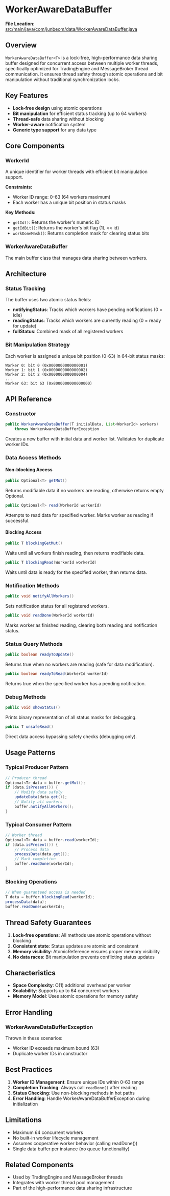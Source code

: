 # WorkerAwareDataBuffer

**File Location**: [src/main/java/com/junbeom/data/WorkerAwareDataBuffer.java](../../../core/src/main/java/com/junbeom/data/WorkerAwareDataBuffer.java)

## Overview

`WorkerAwareDataBuffer<T>` is a lock-free, high-performance data sharing buffer designed for concurrent access between multiple worker threads, specifically optimized for TradingEngine and MessageBroker thread communication. It ensures thread safety through atomic operations and bit manipulation without traditional synchronization locks.

## Key Features

- **Lock-free design** using atomic operations
- **Bit manipulation** for efficient status tracking (up to 64 workers)
- **Thread-safe** data sharing without blocking
- **Worker-aware** notification system
- **Generic type support** for any data type

## Core Components

### WorkerId

A unique identifier for worker threads with efficient bit manipulation support.

**Constraints:**
- Worker ID range: 0-63 (64 workers maximum)
- Each worker has a unique bit position in status masks

**Key Methods:**
- `getId()`: Returns the worker's numeric ID
- `getIdBit()`: Returns the worker's bit flag (1L << id)
- `workDoneMask()`: Returns completion mask for clearing status bits

### WorkerAwareDataBuffer<T>

The main buffer class that manages data sharing between workers.

## Architecture

### Status Tracking

The buffer uses two atomic status fields:
- **notifyingStatus**: Tracks which workers have pending notifications (0 = idle)
- **readingStatus**: Tracks which workers are currently reading (0 = ready for update)
- **fullStatus**: Combined mask of all registered workers

### Bit Manipulation Strategy

Each worker is assigned a unique bit position (0-63) in 64-bit status masks:
```
Worker 0: bit 0 (0x0000000000000001)
Worker 1: bit 1 (0x0000000000000002)
Worker 2: bit 2 (0x0000000000000004)
...
Worker 63: bit 63 (0x8000000000000000)
```

## API Reference

### Constructor

```java
public WorkerAwareDataBuffer(T initialData, List<WorkerId> workers)
    throws WorkerAwareDataBufferException
```

Creates a new buffer with initial data and worker list. Validates for duplicate worker IDs.

### Data Access Methods

#### Non-blocking Access

```java
public Optional<T> getMut()
```
Returns modifiable data if no workers are reading, otherwise returns empty Optional.

```java
public Optional<T> read(WorkerId workerId)
```
Attempts to read data for specified worker. Marks worker as reading if successful.

#### Blocking Access

```java
public T blockingGetMut()
```
Waits until all workers finish reading, then returns modifiable data.

```java
public T blockingRead(WorkerId workerId)
```
Waits until data is ready for the specified worker, then returns data.

### Notification Methods

```java
public void notifyAllWorkers()
```
Sets notification status for all registered workers.

```java
public void readDone(WorkerId workerId)
```
Marks worker as finished reading, clearing both reading and notification status.

### Status Query Methods

```java
public boolean readyToUpdate()
```
Returns true when no workers are reading (safe for data modification).

```java
public boolean readyToRead(WorkerId workerId)
```
Returns true when the specified worker has a pending notification.

### Debug Methods

```java
public void showStatus()
```
Prints binary representation of all status masks for debugging.

```java
public T unsafeRead()
```
Direct data access bypassing safety checks (debugging only).

## Usage Patterns

### Typical Producer Pattern
```java
// Producer thread
Optional<T> data = buffer.getMut();
if (data.isPresent()) {
    // Modify data safely
    updateData(data.get());
    // Notify all workers
    buffer.notifyAllWorkers();
}
```

### Typical Consumer Pattern
```java
// Worker thread
Optional<T> data = buffer.read(workerId);
if (data.isPresent()) {
    // Process data
    processData(data.get());
    // Mark completion
    buffer.readDone(workerId);
}
```

### Blocking Operations
```java
// When guaranteed access is needed
T data = buffer.blockingRead(workerId);
processData(data);
buffer.readDone(workerId);
```

## Thread Safety Guarantees

1. **Lock-free operations**: All methods use atomic operations without blocking
2. **Consistent state**: Status updates are atomic and consistent
3. **Memory visibility**: AtomicReference ensures proper memory visibility
4. **No data races**: Bit manipulation prevents conflicting status updates

## Characteristics

- **Space Complexity**: O(1) additional overhead per worker
- **Scalability**: Supports up to 64 concurrent workers
- **Memory Model**: Uses atomic operations for memory safety

## Error Handling

### WorkerAwareDataBufferException

Thrown in these scenarios:
- Worker ID exceeds maximum bound (63)
- Duplicate worker IDs in constructor

## Best Practices

1. **Worker ID Management**: Ensure unique IDs within 0-63 range
2. **Completion Tracking**: Always call `readDone()` after reading
3. **Status Checking**: Use non-blocking methods in hot paths
4. **Error Handling**: Handle WorkerAwareDataBufferException during initialization

## Limitations

- Maximum 64 concurrent workers
- No built-in worker lifecycle management
- Assumes cooperative worker behavior (calling readDone())
- Single data buffer per instance (no queue functionality)

## Related Components

- Used by TradingEngine and MessageBroker threads
- Integrates with worker thread pool management
- Part of the high-performance data sharing infrastructure